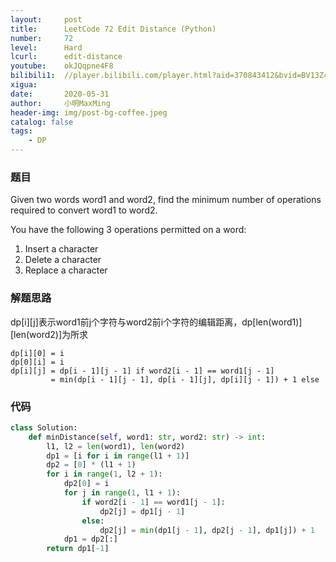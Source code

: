 ```yaml
---
layout:     post
title:      LeetCode 72 Edit Distance (Python)
number:     72
level:      Hard
lcurl:      edit-distance
youtube:    okJQqpne4F8
bilibili1:  //player.bilibili.com/player.html?aid=370843412&bvid=BV13Z4y1W7UB&cid=197197201&page=1
xigua:      
date:       2020-05-31
author:     小明MaxMing
header-img: img/post-bg-coffee.jpeg
catalog: false
tags:
    - DP
---
```


### 题目

Given two words word1 and word2, find the minimum number of operations required to convert word1 to word2.

You have the following 3 operations permitted on a word:

1. Insert a character
2. Delete a character
3. Replace a character

### 解题思路

dp[i][j]表示word1前j个字符与word2前i个字符的编辑距离，dp[len(word1)][len(word2)]为所求
```
dp[i][0] = i
dp[0][i] = i
dp[i][j] = dp[i - 1][j - 1] if word2[i - 1] == word1[j - 1]
         = min(dp[i - 1][j - 1], dp[i - 1][j], dp[i][j - 1]) + 1 else
```

### 代码
```python
class Solution:
    def minDistance(self, word1: str, word2: str) -> int:
        l1, l2 = len(word1), len(word2)
        dp1 = [i for i in range(l1 + 1)]
        dp2 = [0] * (l1 + 1)
        for i in range(1, l2 + 1):
            dp2[0] = i
            for j in range(1, l1 + 1):
                if word2[i - 1] == word1[j - 1]:
                    dp2[j] = dp1[j - 1]
                else:
                    dp2[j] = min(dp1[j - 1], dp2[j - 1], dp1[j]) + 1
            dp1 = dp2[:]
        return dp1[-1]
```
